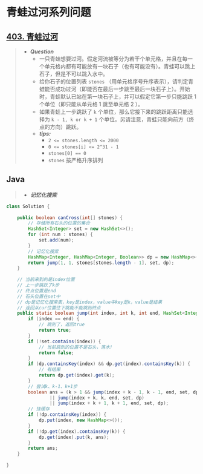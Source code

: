 # 青蛙过河系列问题

## [403. 青蛙过河](https://leetcode.cn/problems/frog-jump/)

> - ***Question***
>   - 一只青蛙想要过河。假定河流被等分为若干个单元格，并且在每一个单元格内都有可能放有一块石子（也有可能没有）。青蛙可以跳上石子，但是不可以跳入水中。
>   - 给你石子的位置列表 `stones` （用单元格序号升序表示），请判定青蛙能否成功过河（即能否在最后一步跳至最后一块石子上）。开始时，青蛙默认已站在第一块石子上，并可以假定它第一步只能跳跃 1 个单位（即只能从单元格 1 跳至单元格 2 ）。
>   - 如果青蛙上一步跳跃了 `k` 个单位，那么它接下来的跳跃距离只能选择为 `k - 1, k or k + 1` 个单位。另请注意，青蛙只能向前方（终点的方向）跳跃。
>   - ***tips:***
>     - `2 <= stones.length <= 2000`
>     - `0 <= stones[i] <= 2^31 - 1`
>     - `stones[0] == 0`
>     - `stones` 按严格升序排列

## Java

> - ***记忆化搜索***

```java
class Solution {
    
    public boolean canCross(int[] stones) {
        // 存储所有石头的位置的集合
        HashSet<Integer> set = new HashSet<>();
        for (int num : stones) {
            set.add(num);
        }
        // 记忆化搜索
        HashMap<Integer, HashMap<Integer, Boolean>> dp = new HashMap<>();
        return jump(1, 1, stones[stones.length - 1], set, dp);
    }
    
    // 当前来到的是index位置
    // 上一步跳跃了k步
    // 终点位置是end
    // 石头位置在set中
    // dp是记忆化搜索表，key是index，value中key是k，value是结果
    // 返回从cur位置往下跳能不能跳到终点
    public static boolean jump(int index, int k, int end, HashSet<Integer> set, HashMap<Integer, HashMap<Integer, Boolean>> dp) {
        if (index == end) {
            // 跳到了，返回true
            return true;
        }
        if (!set.contains(index)) {
            // 当前跳到的位置不是石头，落水!
            return false;
        }
        if (dp.containsKey(index) && dp.get(index).containsKey(k)) {
            // 有结果
            return dp.get(index).get(k);
        }
        // 尝试k、k-1、k+1步
        boolean ans = (k > 1 && jump(index + k - 1, k - 1, end, set, dp))
                || jump(index + k, k, end, set, dp)
                || jump(index + k + 1, k + 1, end, set, dp);
        // 挂缓存
        if (!dp.containsKey(index)) {
            dp.put(index, new HashMap<>());
        }
        if (!dp.get(index).containsKey(k)) {
            dp.get(index).put(k, ans);
        }
        return ans;
    }
    
}
```
